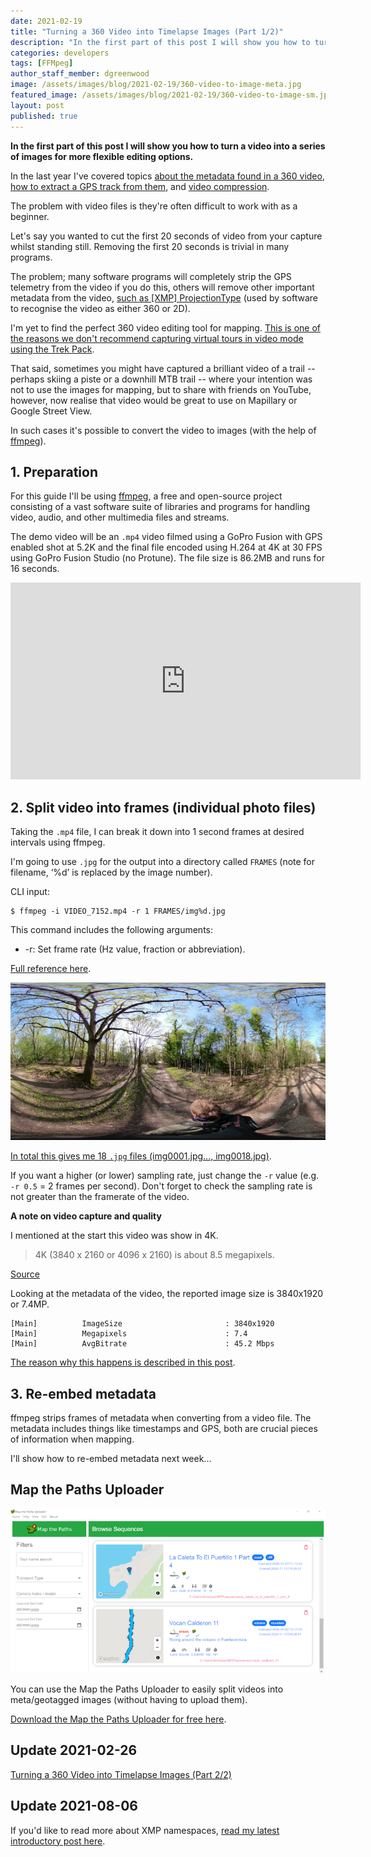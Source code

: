 ```yaml
---
date: 2021-02-19
title: "Turning a 360 Video into Timelapse Images (Part 1/2)"
description: "In the first part of this post I will show you how to turn a video into a series of images for more flexible editing options."
categories: developers
tags: [FFMpeg]
author_staff_member: dgreenwood
image: /assets/images/blog/2021-02-19/360-video-to-image-meta.jpg
featured_image: /assets/images/blog/2021-02-19/360-video-to-image-sm.jpg
layout: post
published: true
---
```


**In the first part of this post I will show you how to turn a video into a series of images for more flexible editing options.**

In the last year I've covered topics [about the metadata found in a 360 video](/blog/2020/metadata-exif-xmp-360-video-files), [how to extract a GPS track from them](/blog/2020/extracting-gps-track-from-360-timelapse-video), and [video compression](/blog/2020/fps-bitrate-compression-360-virtual-tours).

The problem with video files is they're often difficult to work with as a beginner.

Let's say you wanted to cut the first 20 seconds of video from your capture whilst standing still. Removing the first 20 seconds is trivial in many programs.

The problem; many software programs will completely strip the GPS telemetry from the video if you do this, others will remove other important metadata from the video, [such as [XMP] ProjectionType](/blog/2020/metadata-exif-xmp-360-video-files) (used by software to recognise the video as either 360 or 2D).

I'm yet to find the perfect 360 video editing tool for mapping. [This is one of the reasons we don't recommend capturing virtual tours in video mode using the Trek Pack](https://guides.trekview.org/mtp-web/user-guide/sequences/capture#camera-capture-mode-settings).

That said, sometimes you might have captured a brilliant video of a trail -- perhaps skiing a piste or a downhill MTB trail -- where your intention was not to use the images for mapping, but to share with friends on YouTube, however, now realise that video would be great to use on Mapillary or Google Street View.

In such cases it's possible to convert the video to images (with the help of [ffmpeg](https://ffmpeg.org/)).

## 1. Preparation

For this guide I'll be using [ffmpeg](https://ffmpeg.org/), a free and open-source project consisting of a vast software suite of libraries and programs for handling video, audio, and other multimedia files and streams.

The demo video will be an `.mp4` video filmed using a GoPro Fusion with GPS enabled shot at 5.2K and the final file encoded using H.264 at 4K at 30 FPS using GoPro Fusion Studio (no Protune). The file size is 86.2MB and runs for 16 seconds.

<iframe width="560" height="315" src="https://www.youtube.com/embed/iyIkDRERzz8" frameborder="0" allow="accelerometer; autoplay; encrypted-media; gyroscope; picture-in-picture" allowfullscreen></iframe>

## 2. Split video into frames (individual photo files)

Taking the `.mp4` file, I can break it down into 1 second frames at desired intervals using ffmpeg.

I'm going to use `.jpg` for the output into a directory called `FRAMES` (note for filename, ‘%d’ is replaced by the image number).

CLI input:

```
$ ffmpeg -i VIDEO_7152.mp4 -r 1 FRAMES/img%d.jpg
```

This command includes the following arguments:

* -r: Set frame rate (Hz value, fraction or abbreviation).

[Full reference here](https://www.ffmpeg.org/ffmpeg.html).

<img class="img-fluid" src="/assets/images/blog/2021-02-19/img0001-sm.jpg" alt="ffmpeg extracted frame example" title="ffmpeg extracted frame exampler" />

[In total this gives me 18 `.jpg` files (img0001.jpg..., img0018.jpg)](https://drive.google.com/drive/u/1/folders/1hPCYAluasG58moLQsFPo-On5IA6guRS9).

If you want a higher (or lower) sampling rate, just change the `-r` value (e.g. `-r 0.5` = 2 frames per second). Don't forget to check the sampling rate is not greater than the framerate of the video.

**A note on video capture and quality**

I mentioned at the start this video was show in 4K.

> 4K (3840 x 2160 or 4096 x 2160) is about 8.5 megapixels.

[Source](https://www.lifewire.com/4k-resolution-overview-and-perspective-1846842)

Looking at the metadata of the video, the reported image size is 3840x1920 or 7.4MP.

```
[Main]          ImageSize                       : 3840x1920
[Main]          Megapixels                      : 7.4
[Main]          AvgBitrate                      : 45.2 Mbps
```

[The reason why this happens is described in this post](/blog/2020/fps-bitrate-compression-360-virtual-tours).

## 3. Re-embed metadata

ffmpeg strips frames of metadata when converting from a video file. The metadata includes things like timestamps and GPS, both are crucial pieces of information when mapping.

I'll show how to re-embed metadata next week...

## Map the Paths Uploader

<img class="img-fluid" src="/assets/images/blog/2021-02-19/mtpu-screenshot.jpg" alt="Map the Paths Uploader" title="Map the Paths Uploader" />

You can use the Map the Paths Uploader to easily split videos into meta/geotagged images (without having to upload them).

[Download the Map the Paths Uploader for free here](https://www.mapthepaths.com/uploader).

## Update 2021-02-26

[Turning a 360 Video into Timelapse Images (Part 2/2)](/blog/2021/turn-360-video-into-timelapse-images-part-2)

## Update 2021-08-06

If you'd like to read more about XMP namespaces, [read my latest introductory post here](/blog/2021/introduction-to-xmp-namspaces).